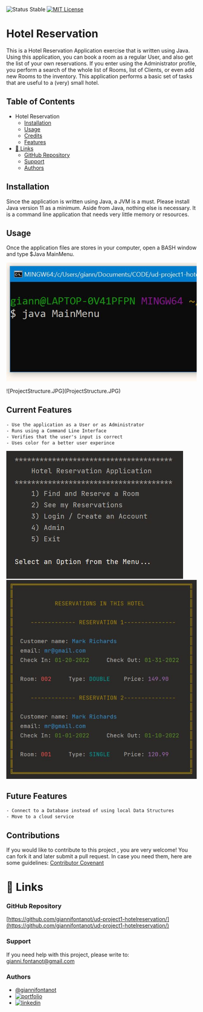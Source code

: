 
![Status Stable](https://img.shields.io/badge/Status-Stable-blue)
[![MIT License](https://img.shields.io/badge/License-MIT%20License-brightgreen)](https://github.com/tterb/atomic-design-ui/blob/master/LICENSEs)
# Hotel Reservation
This is a Hotel Reservation Application exercise that is written using Java. Using this application, you can book a room as a regular User, and also get the list of your own reservations. If you enter using the Administrator profile, you perform a search of the whole list of Rooms, list of Clients, or even add new Rooms to the inventory. This application performs a basic set of tasks that are useful to a (very) small hotel.
## Table of Contents
- Hotel Reservation
	* [Installation](#installation)
	* [Usage](#usage)
	* [Credits](#credits)
	* [Features](#features)
- [🔗 Links](#---links)
	+ [GitHub Repository](#github-repository)
	+ [Support](#support)
	+ [Authors](#authors)
## Installation
Since the application is written using Java, a JVM is a must. Please install Java version 11 as a minimum. Aside from Java, nothing else is necessary. It is a command line application that needs very little memory or resources.
## Usage
Once the application files are stores in your computer, open a BASH window and type $Java MainMenu.
<p align="center"><img src="runApp.JPG" /></p>
![ProjectStructure.JPG](ProjectStructure.JPG)

## Current Features
````````````````````````
- Use the application as a User or as Administrator
- Runs using a Command Line Interface
- Verifies that the user's input is correct
- Uses color for a better user experince
````````````````````````
![screen1.JPG](screen1.JPG)
![screen2.JPG](screen2.JPG)
## Future Features
````````````````````````
- Connect to a Database instead of using local Data Structures
- Move to a cloud service
````````````````````````
## Contributions
If you would like to contribute to this project , you are very welcome! You can fork it and later submit a pull request. 
In case you need them, here are some guidelines: [Contributor Covenant](https://www.contributor-covenant.org/)
# 🔗 Links
### GitHub Repository
[https://github.com/giannifontanot/ud-project1-hotelreservation/](https://github.com/giannifontanot/ud-project1-hotelreservation/)
### Support
If you need help with this project, please write to: [gianni.fontanot@gmail.com](https://mailto:gianni.fontanot@gmail.com)
### Authors
 - [@giannifontanot](https://www.github.com/giannifontanot)
 - [![portfolio](https://img.shields.io/badge/my_portfolio-000?style=for-the-badge&logo=ko-fi&logoColor=white)](https://giannifontanot.github.io/portfolio/)
 - [![linkedin](https://img.shields.io/badge/linkedin-0A66C2?style=for-the-badge&logo=linkedin&logoColor=white)](https://www.linkedin.com/in/gianni-fontanot/)

